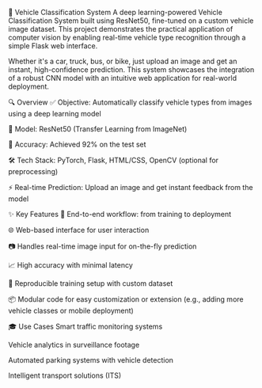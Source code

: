 🚗 Vehicle Classification System
A deep learning-powered Vehicle Classification System built using ResNet50, fine-tuned on a custom vehicle image dataset. This project demonstrates the practical application of computer vision by enabling real-time vehicle type recognition through a simple Flask web interface.

Whether it's a car, truck, bus, or bike, just upload an image and get an instant, high-confidence prediction. This system showcases the integration of a robust CNN model with an intuitive web application for real-world deployment.


🔍 Overview
✅ Objective: Automatically classify vehicle types from images using a deep learning model

🧠 Model: ResNet50 (Transfer Learning from ImageNet)

🎯 Accuracy: Achieved 92% on the test set

🛠️ Tech Stack: PyTorch, Flask, HTML/CSS, OpenCV (optional for preprocessing)

⚡ Real-time Prediction: Upload an image and get instant feedback from the model


✨ Key Features
🔄 End-to-end workflow: from training to deployment

🌐 Web-based interface for user interaction

📷 Handles real-time image input for on-the-fly prediction

📈 High accuracy with minimal latency

🧪 Reproducible training setup with custom dataset

📦 Modular code for easy customization or extension (e.g., adding more vehicle classes or mobile deployment)


🎓 Use Cases
Smart traffic monitoring systems

Vehicle analytics in surveillance footage

Automated parking systems with vehicle detection

Intelligent transport solutions (ITS)

